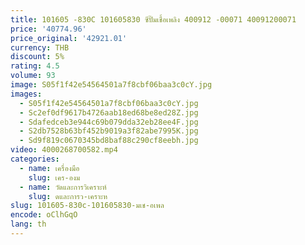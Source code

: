 ```yaml
---
title: 101605 -830C 101605830 ซีปั๊มเชื้อเพลิง 400912 -00071 40091200071
price: '40774.96'
price_original: '42921.01'
currency: THB
discount: 5%
rating: 4.5
volume: 93
image: S05f1f42e54564501a7f8cbf06baa3c0cY.jpg
images:
  - S05f1f42e54564501a7f8cbf06baa3c0cY.jpg
  - Sc2ef0df9617b4726aab18ed68be8ed28Z.jpg
  - Sdafedceb3e944c69b079dda32eb28ee4F.jpg
  - S2db7528b63bf452b9019a3f82abe7995K.jpg
  - Sd9f819c0670345bd8baf88c290cf8eebh.jpg
video: 4000268700582.mp4
categories:
  - name: เครื่องมือ
    slug: เคร-องม
  - name: วัดและการวิเคราะห์
    slug: ดและการว-เคราะห
slug: 101605-830c-101605830-มเช-อเพล
encode: oClhGqO
lang: th
---
```

  